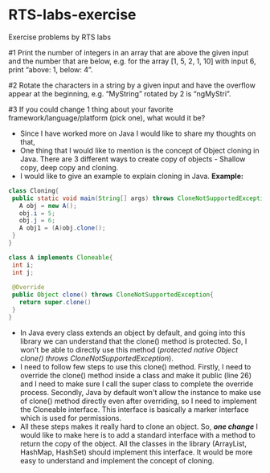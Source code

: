 # RTS-labs-exercise
Exercise problems by RTS labs

#1  Print the number of integers in an array that are above the given input and the number that are below, e.g. for the array [1, 5, 2, 1, 10] with input 6, print “above: 1, below: 4”.

#2  Rotate the characters in a string by a given input and have the overflow appear at the beginning, e.g. “MyString” rotated by 2 is “ngMyStri”.

#3  If you could change 1 thing about your favorite framework/language/platform (pick one), what would it be?
 - Since I have worked more on Java I would like to share my thoughts on that,
 - One thing that I would like to mention is the concept of Object cloning in Java. There are 3 different ways to create copy of objects - Shallow copy, deep copy and cloning.
 - I would like to give an example to explain cloning in Java.
 **Example:** 
 ```java
 class Cloning{
  public static void main(String[] args) throws CloneNotSupportedException {
    A obj = new A();
    obj.i = 5;
    obj.j = 6;
    A obj1 = (A)obj.clone();
  }
 }
 
 class A implements Cloneable{
  int i;
  int j;
  
  @Override
  public Object clone() throws CloneNotSupportedException{
    return super.clone()
  }
 }
 ```
 - In Java every class extends an object by default, and going into this library we can understand that the clone() method is protected. So, I won't be able to directly use this method (*protected native Object clone() throws CloneNotSupportedException*).
 - I need to follow few steps to use this clone() method. Firstly, I need to override the clone() method inside a class and make it public (line 26) and I need to make sure I call the super class to complete the override process. Secondly, Java by default won't allow the instance to make use of clone() method directly even after overriding, so I need to implement the Cloneable interface. This interface is basically a marker interface which is used for permissions.
 - All these steps makes it really hard to clone an object. So, ***one change*** I would like to make here is to add a standard interface with a method to return the copy of the object. All the classes in the library (ArrayList, HashMap, HashSet) should implement this interface. It would be more easy to understand and implement the concept of cloning.
